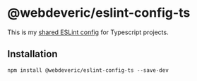 # @webdeveric/eslint-config-ts

This is my [shared ESLint config](http://eslint.org/docs/developer-guide/shareable-configs) for Typescript projects.

## Installation

```shell
npm install @webdeveric/eslint-config-ts --save-dev
```
